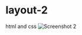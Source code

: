 # layout-2
html and css
![Screenshot 2](https://user-images.githubusercontent.com/85819910/124554850-09533800-de54-11eb-8d57-46b191ee7c6b.png)
